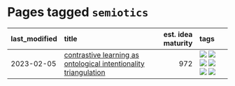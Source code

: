 # Pages tagged `semiotics`

|last_modified|title|est. idea maturity|tags
|:---|:---|---:|:---|
|2023-02-05|[contrastive learning as ontological intentionality triangulation](../contrastive_learning_as_ontological_intentionality_triangulation.md)|972|[![](https://img.shields.io/badge/tag-meta-1043a5)](../tags/meta.md) [![](https://img.shields.io/badge/tag-philosophy-8fb3d)](../tags/philosophy.md) [![](https://img.shields.io/badge/tag-semiotics-8a140)](../tags/semiotics.md) [![](https://img.shields.io/badge/tag-synesthesia-83cbca)](../tags/synesthesia.md) [![](https://img.shields.io/badge/tag-theory-e33481)](../tags/theory.md) [![](https://img.shields.io/badge/tag-wip-ebbec3)](../tags/wip.md)|